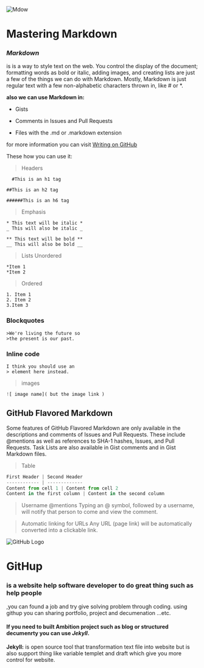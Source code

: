 ![Mdow](https://upload.wikimedia.org/wikipedia/commons/thumb/4/48/Markdown-mark.svg/1200px-Markdown-mark.svg.png)

# Mastering Markdown

### *Markdown*
is is a way to style text on the web. You control the display of the document;
formatting words as bold or italic, adding images, and creating lists are just 
a few of the things we can do with Markdown. Mostly, Markdown is just regular 
text with a few non-alphabetic characters thrown in, like # or *.

**also we can use Markdown in:**

* Gists

* Comments in Issues and Pull Requests 

* Files with the .md or .markdown extension
 
 for more information you can visit [Writing on GitHub](https://help.github.com/categories/writing-on-github/)
  
  These how you can use it:

  
> Headers
```
  #This is an h1 tag
 
##This is an h2 tag
 
######This is an h6 tag
```
  
> Emphasis
```
* This text will be italic *
_ This will also be italic _

** This text will be bold **
__ This will also be bold __
```

> Lists 
Unordered 
 ```
*Item 1
*Item 2 
```
  
> Ordered
 ```
1. Item 1
2. Item 2
3.Item 3
  ```
 ### Blockquotes
``` As Kanye West said:
>We're living the future so
>the present is our past.
  ``` 
 ### Inline code
``` 
I think you should use an
> element here instead.
``` 
  
>images
  
 ```javascript
 ![ image name]( but the image link )
```
  
  
  ## GitHub Flavored Markdown
Some features of GitHub Flavored Markdown are only available in the descriptions 
  and comments of Issues and Pull Requests. These include @mentions as well as
  references to SHA-1 hashes, Issues, and Pull Requests. Task Lists are also
  available in Gist comments and in Gist Markdown files.
  
  >Table
  ```javascript
First Header | Second Header
------------ | -------------
Content from cell 1 | Content from cell 2
Content in the first column | Content in the second column
```
  
>Username @mentions 
  Typing an @ symbol, followed by a username, will notify that person to come and view the comment.
  
 >Automatic linking for URLs
Any URL (page link) will be automatically converted into a clickable link.
 
 
 ![GitHub Logo](https://e3arabi.com/wp-content/uploads/2021/02/github.jpeg)
 # GitHup
  
  ### is a website help software developer to do great thing such as help people
  ,you can found a job and try give solving problem through coding. using githup 
  you can sharing portfolio, project and decumenation ...etc. 
  
  #### If you need to built Ambition project such as blog or structured decumenrty you can use _Jekyll_.

  **Jekyll:** is open source tool that transformation text file into website but is also support thing like variable 
  templet and draft which give you more control for website.
  
  
  
